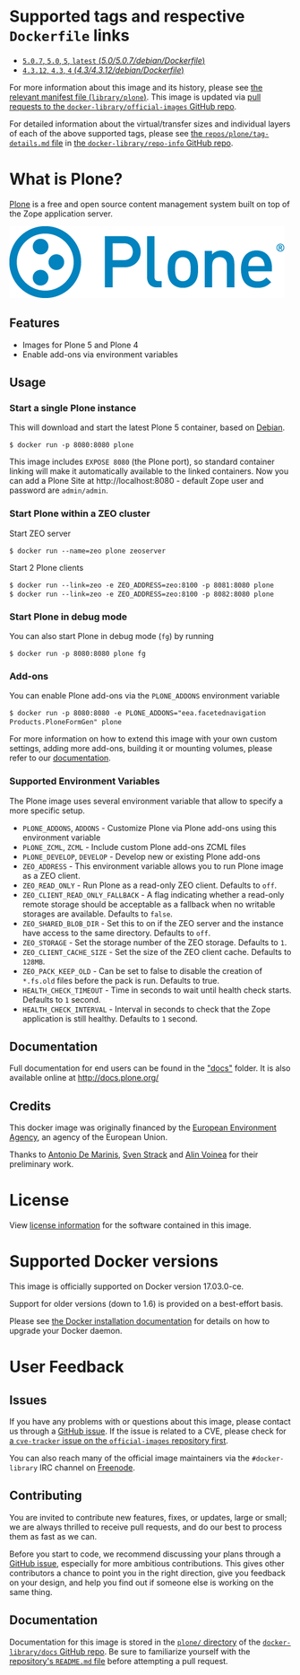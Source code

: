 <!--

********************************************************************************

WARNING:

    DO NOT EDIT "plone/README.md"

    IT IS AUTO-GENERATED

    (from the other files in "plone/" combined with a set of templates)

********************************************************************************

-->

# Supported tags and respective `Dockerfile` links

-	[`5.0.7`, `5.0`, `5`, `latest` (*5.0/5.0.7/debian/Dockerfile*)](https://github.com/plone/plone.docker/blob/44f25221c677cc729e0c69c33f64f69c396a1024/5.0/5.0.7/debian/Dockerfile)
-	[`4.3.12`, `4.3`, `4` (*4.3/4.3.12/debian/Dockerfile*)](https://github.com/plone/plone.docker/blob/44f25221c677cc729e0c69c33f64f69c396a1024/4.3/4.3.12/debian/Dockerfile)

For more information about this image and its history, please see [the relevant manifest file (`library/plone`)](https://github.com/docker-library/official-images/blob/master/library/plone). This image is updated via [pull requests to the `docker-library/official-images` GitHub repo](https://github.com/docker-library/official-images/pulls?q=label%3Alibrary%2Fplone).

For detailed information about the virtual/transfer sizes and individual layers of each of the above supported tags, please see [the `repos/plone/tag-details.md` file](https://github.com/docker-library/repo-info/blob/master/repos/plone/tag-details.md) in [the `docker-library/repo-info` GitHub repo](https://github.com/docker-library/repo-info).

# What is Plone?

[Plone](https://plone.org) is a free and open source content management system built on top of the Zope application server.

![logo](https://raw.githubusercontent.com/docker-library/docs/9902f062d48cc58d9d5036b5f2e9641d610bbb7c/plone/logo.png)

## Features

-	Images for Plone 5 and Plone 4
-	Enable add-ons via environment variables

## Usage

### Start a single Plone instance

This will download and start the latest Plone 5 container, based on [Debian](https://www.debian.org/).

```console
$ docker run -p 8080:8080 plone
```

This image includes `EXPOSE 8080` (the Plone port), so standard container linking will make it automatically available to the linked containers. Now you can add a Plone Site at http://localhost:8080 - default Zope user and password are `admin/admin`.

### Start Plone within a ZEO cluster

Start ZEO server

```console
$ docker run --name=zeo plone zeoserver
```

Start 2 Plone clients

```console
$ docker run --link=zeo -e ZEO_ADDRESS=zeo:8100 -p 8081:8080 plone
$ docker run --link=zeo -e ZEO_ADDRESS=zeo:8100 -p 8082:8080 plone
```

### Start Plone in debug mode

You can also start Plone in debug mode (`fg`) by running

```console
$ docker run -p 8080:8080 plone fg
```

### Add-ons

You can enable Plone add-ons via the `PLONE_ADDONS` environment variable

```console
$ docker run -p 8080:8080 -e PLONE_ADDONS="eea.facetednavigation Products.PloneFormGen" plone
```

For more information on how to extend this image with your own custom settings, adding more add-ons, building it or mounting volumes, please refer to our [documentation](https://github.com/plone/plone.docker/blob/master/docs/usage.rst).

### Supported Environment Variables

The Plone image uses several environment variable that allow to specify a more specific setup.

-	`PLONE_ADDONS`, `ADDONS` - Customize Plone via Plone add-ons using this environment variable
-	`PLONE_ZCML`, `ZCML` - Include custom Plone add-ons ZCML files
-	`PLONE_DEVELOP`, `DEVELOP` - Develop new or existing Plone add-ons
-	`ZEO_ADDRESS` - This environment variable allows you to run Plone image as a ZEO client.
-	`ZEO_READ_ONLY` - Run Plone as a read-only ZEO client. Defaults to `off`.
-	`ZEO_CLIENT_READ_ONLY_FALLBACK` - A flag indicating whether a read-only remote storage should be acceptable as a fallback when no writable storages are available. Defaults to `false`.
-	`ZEO_SHARED_BLOB_DIR` - Set this to on if the ZEO server and the instance have access to the same directory. Defaults to `off`.
-	`ZEO_STORAGE` - Set the storage number of the ZEO storage. Defaults to `1`.
-	`ZEO_CLIENT_CACHE_SIZE` - Set the size of the ZEO client cache. Defaults to `128MB`.
-	`ZEO_PACK_KEEP_OLD` - Can be set to false to disable the creation of `*.fs.old` files before the pack is run. Defaults to true.
-	`HEALTH_CHECK_TIMEOUT` - Time in seconds to wait until health check starts. Defaults to `1` second.
-	`HEALTH_CHECK_INTERVAL` - Interval in seconds to check that the Zope application is still healthy. Defaults to `1` second.

## Documentation

Full documentation for end users can be found in the ["docs"](https://github.com/plone/plone.docker/tree/master/docs) folder. It is also available online at http://docs.plone.org/

## Credits

This docker image was originally financed by the [European Environment Agency](http://eea.europa.eu), an agency of the European Union.

Thanks to [Antonio De Marinis](https://github.com/demarant), [Sven Strack](https://github.com/svx) and [Alin Voinea](https://github.com/avoinea) for their preliminary work.

# License

View [license information](https://plone.org/foundation/copyrights/license-faq) for the software contained in this image.

# Supported Docker versions

This image is officially supported on Docker version 17.03.0-ce.

Support for older versions (down to 1.6) is provided on a best-effort basis.

Please see [the Docker installation documentation](https://docs.docker.com/installation/) for details on how to upgrade your Docker daemon.

# User Feedback

## Issues

If you have any problems with or questions about this image, please contact us through a [GitHub issue](https://github.com/plone/plone.docker/issues). If the issue is related to a CVE, please check for [a `cve-tracker` issue on the `official-images` repository first](https://github.com/docker-library/official-images/issues?q=label%3Acve-tracker).

You can also reach many of the official image maintainers via the `#docker-library` IRC channel on [Freenode](https://freenode.net).

## Contributing

You are invited to contribute new features, fixes, or updates, large or small; we are always thrilled to receive pull requests, and do our best to process them as fast as we can.

Before you start to code, we recommend discussing your plans through a [GitHub issue](https://github.com/plone/plone.docker/issues), especially for more ambitious contributions. This gives other contributors a chance to point you in the right direction, give you feedback on your design, and help you find out if someone else is working on the same thing.

## Documentation

Documentation for this image is stored in the [`plone/` directory](https://github.com/docker-library/docs/tree/master/plone) of the [`docker-library/docs` GitHub repo](https://github.com/docker-library/docs). Be sure to familiarize yourself with the [repository's `README.md` file](https://github.com/docker-library/docs/blob/master/README.md) before attempting a pull request.
